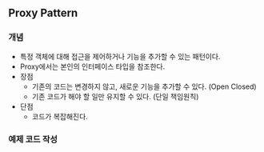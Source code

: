 ## Proxy Pattern

### 개념

* 특정 객체에 대해 접근을 제어하거나 기능을 추가할 수 있는 패턴이다.
* Proxy에서는 본인의 인터페이스 타입을 참조한다.
* 장점
    * 기존의 코드는 변경하지 않고, 새로운 기능을 추가할 수 있다. (Open Closed)
    * 기존 코드가 해야 할 일만 유지할 수 있다. (단일 책임원칙)
* 단점
    * 코드가 복잡해진다.

### 예제 코드 작성